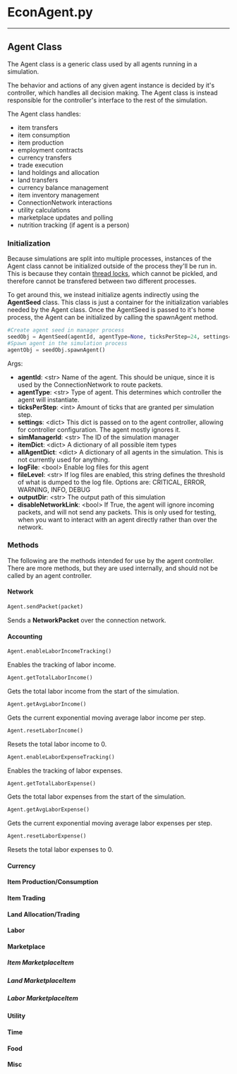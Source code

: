 # EconAgent.py
---
## Agent Class
The Agent class is a generic class used by all agents running in a simulation.

The behavior and actions of any given agent instance is decided by it's controller, which handles all decision making.
The Agent class is instead responsible for the controller's interface to the rest of the simulation.

The Agent class handles:
* item transfers
* item consumption
* item production
* employment contracts
* currency transfers
* trade execution
* land holdings and allocation
* land transfers
* currency balance management
* item inventory management
* ConnectionNetwork interactions
* utility calculations
* marketplace updates and polling
* nutrition tracking (if agent is a person)

### Initialization
Because simulations are split into multiple processes, instances of the Agent class cannot be initialized outside of the process they'll be run in. 
This is because they contain [thread locks](https://docs.python.org/3/library/threading.html#lock-objects), which cannot be pickled, and therefore cannot be transfered between two different processes.

To get around this, we instead initialize agents indirectly using the **AgentSeed** class. This class is just a container for the initialization variables needed by the Agent class. Once the AgentSeed is passed to it's home process, the Agent can be initialized by calling the spawnAgent method.
```python
#Create agent seed in manager process
seedObj = AgentSeed(agentId, agentType=None, ticksPerStep=24, settings={}, simManagerId=None, itemDict=None, allAgentDict=None, logFile=True, fileLevel="INFO", outputDir="OUTPUT", disableNetworkLink=False)
#Spawn agent in the simulation process
agentObj = seedObj.spawnAgent()
```
Args:
* **agentId**: \<str\> Name of the agent. This should be unique, since it is used by the ConnectionNetwork to route packets.
* **agentType**: \<str\> Type of agent. This determines which controller the agent will instantiate.
* **ticksPerStep**: \<int\> Amount of ticks that are granted per simulation step.
* **settings**: \<dict\> This dict is passed on to the agent controller, allowing for controller configuration. The agent mostly ignores it.
* **simManagerId**: \<str\> The ID of the simulation manager
* **itemDict**: \<dict\> A dictionary of all possible item types
* **allAgentDict**: \<dict\> A dictionary of all agents in the simulation. This is not currently used for anything.
* **logFile**: \<bool\> Enable log files for this agent
* **fileLevel**: \<str\> If log files are enabled, this string defines the threshold of what is dumped to the log file. Options are: CRITICAL, ERROR, WARNING, INFO, DEBUG
* **outputDir**: \<str\> The output path of this simulation
* **disableNetworkLink**: \<bool\> If True, the agent will ignore incoming packets, and will not send any packets. This is only used for testing, when you want to interact with an agent directly rather than over the network.

### Methods
The following are the methods intended for use by the agent controller. There are more methods, but they are used internally, and should not be called by an agent controller.

#### Network
```python
Agent.sendPacket(packet)
```
Sends a **NetworkPacket** over the connection network.

#### Accounting
```python
Agent.enableLaborIncomeTracking()
```
Enables the tracking of labor income.

```python
Agent.getTotalLaborIncome()
```
Gets the total labor income from the start of the simulation.

```python
Agent.getAvgLaborIncome()
```
Gets the current exponential moving average labor income per step. 

```python
Agent.resetLaborIncome()
```
Resets the total labor income to 0. 


```python
Agent.enableLaborExpenseTracking()
```
Enables the tracking of labor expenses.

```python
Agent.getTotalLaborExpense()
```
Gets the total labor expenses from the start of the simulation.

```python
Agent.getAvgLaborExpense()
```
Gets the current exponential moving average labor expenses per step. 

```python
Agent.resetLaborExpense()
```
Resets the total labor expenses to 0. 

#### Currency

#### Item Production/Consumption

#### Item Trading

#### Land Allocation/Trading

#### Labor

#### Marketplace

##### Item MarketplaceItem

##### Land MarketplaceItem

##### Labor MarketplaceItem

#### Utility

#### Time

#### Food

#### Misc